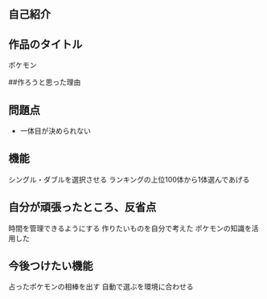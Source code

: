 ## 自己紹介

## 作品のタイトル
ポケモン

##作ろうと思った理由

## 問題点
- 一体目が決められない

## 機能
シングル・ダブルを選択させる
ランキングの上位100体から1体選んであげる

## 自分が頑張ったところ、反省点
時間を管理できるようにする
作りたいものを自分で考えた
ポケモンの知識を活用した

## 今後つけたい機能
占ったポケモンの相棒を出す
自動で選ぶを環境に合わせる
